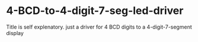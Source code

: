 # 4-BCD-to-4-digit-7-seg-led-driver
Title is self explenatory. just a driver for 4 BCD digits to a 4-digit-7-segment display
